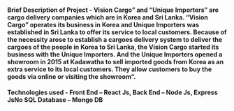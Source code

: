 
#### Brief Description of Project - Vision Cargo” and “Unique Importers” are cargo delivery companies which are in Korea and Sri Lanka. “Vision Cargo” operates its business in Korea and Unique Importers was established in Sri Lanka to offer its service to local customers. Because of the necessity arose to establish a cargoes delivery system to deliver the cargoes of the people in Korea to Sri Lanka, the Vision Cargo started its business with the Unique Importers. And the Unique Importers opened a showroom in 2015 at Kadawatha to sell imported goods from Korea as an extra service to its local customers. They allow customers to buy the goods via online or visiting the showroom“.
#### Technologies used - Front End – React Js, Back End – Node Js, Express JsNo SQL Database – Mongo DB




